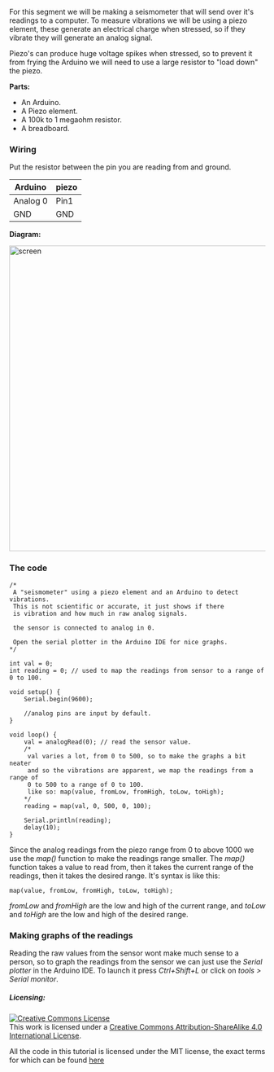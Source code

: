 For this segment we will be making a seismometer that will send over it's readings
to a computer.
To measure vibrations we will be using a piezo element, these generate an
electrical charge when stressed, so if they vibrate they will generate an analog signal.

Piezo's can produce huge  voltage spikes when stressed, so to prevent it from frying
the Arduino we will need to use a large resistor to "load down" the piezo.

**Parts:**

* An Arduino.
* A Piezo element.
* A 100k to 1 megaohm resistor.
* A breadboard.

### Wiring

Put the resistor between the pin you are reading from and ground.

Arduino   |   piezo
----------|----------
Analog 0  |   Pin1
GND       |   GND

**Diagram:**

<img class="aligncenter wp-image-147 size-full" src="https://aaalearn.mystagingwebsite.com/wp-content/uploads/2018/04/seismograph.png" alt="screen" width="758" height="600" />

### The code

```
/*
 A "seismometer" using a piezo element and an Arduino to detect vibrations.
 This is not scientific or accurate, it just shows if there
 is vibration and how much in raw analog signals.

 the sensor is connected to analog in 0.

 Open the serial plotter in the Arduino IDE for nice graphs.
*/

int val = 0;
int reading = 0; // used to map the readings from sensor to a range of 0 to 100.

void setup() {
	Serial.begin(9600);

	//analog pins are input by default.
}

void loop() {
	val = analogRead(0); // read the sensor value.
	/*
	 val varies a lot, from 0 to 500, so to make the graphs a bit neater
	 and so the vibrations are apparent, we map the readings from a range of
	 0 to 500 to a range of 0 to 100.
	 like so: map(value, fromLow, fromHigh, toLow, toHigh);
	*/
	reading = map(val, 0, 500, 0, 100);

	Serial.println(reading);
	delay(10);
}
```

Since the analog readings from the piezo range from 0 to above 1000 we use the
*map()* function to make the readings range smaller.
The *map()* function takes a value to read from, then it takes the current range
of the readings, then it takes the desired range. It's syntax is like this:
```
map(value, fromLow, fromHigh, toLow, toHigh);
```
*fromLow* and *fromHigh* are the low and high of the current range, and *toLow*
and *toHigh* are the low and high of the desired range.

### Making graphs of the readings

Reading the raw values from the sensor wont make much sense to a person, so to
graph the readings from the sensor we can just use the *Serial plotter* in the
Arduino IDE. To launch it press *Ctrl+Shift+L* or click on *tools > Serial monitor*.


##### Licensing:

<a rel="license" href="http://creativecommons.org/licenses/by-sa/4.0/"><img alt="Creative Commons License" style="border-width:0" src="https://i.creativecommons.org/l/by-sa/4.0/88x31.png" /></a><br />This work is licensed under a <a rel="license" href="http://creativecommons.org/licenses/by-sa/4.0/">Creative Commons Attribution-ShareAlike 4.0 International License</a>.

All the code in this tutorial is licensed under the MIT license, the exact terms for which can be found [here](https://github.com/afshaan4/other_arduino_projects/blob/master/LICENSE)
